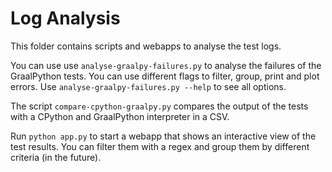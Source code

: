 # Log Analysis

This folder contains scripts and webapps to analyse the test logs.

You can use use `analyse-graalpy-failures.py` to analyse the failures of the GraalPython tests. You can use different flags to filter, group, print and plot errors. Use `analyse-graalpy-failures.py --help` to see all options.

The script `compare-cpython-graalpy.py` compares the output of the tests with a CPython and GraalPython interpreter in a CSV.

Run `python app.py` to start a webapp that shows an interactive view of the test results. You can filter them with 
a regex and group them by different criteria (in the future). 